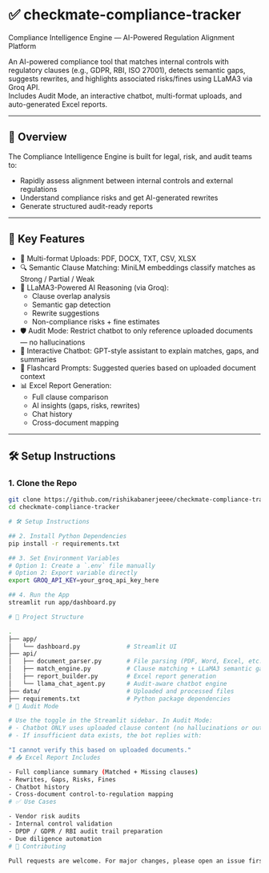 # ✅ checkmate-compliance-tracker  
Compliance Intelligence Engine — AI-Powered Regulation Alignment Platform

An AI-powered compliance tool that matches internal controls with regulatory clauses (e.g., GDPR, RBI, ISO 27001), detects semantic gaps, suggests rewrites, and highlights associated risks/fines using LLaMA3 via Groq API.  
Includes Audit Mode, an interactive chatbot, multi-format uploads, and auto-generated Excel reports.

---

## 🧠 Overview

The Compliance Intelligence Engine is built for legal, risk, and audit teams to:

- Rapidly assess alignment between internal controls and external regulations  
- Understand compliance risks and get AI-generated rewrites  
- Generate structured audit-ready reports  

---

## 🚀 Key Features

- 📂 Multi-format Uploads: PDF, DOCX, TXT, CSV, XLSX  
- 🔍 Semantic Clause Matching: MiniLM embeddings classify matches as Strong / Partial / Weak  
- 🧠 LLaMA3-Powered AI Reasoning (via Groq):
  - Clause overlap analysis  
  - Semantic gap detection  
  - Rewrite suggestions  
  - Non-compliance risks + fine estimates  
- 🛡️ Audit Mode: Restrict chatbot to only reference uploaded documents — no hallucinations  
- 🤖 Interactive Chatbot: GPT-style assistant to explain matches, gaps, and summaries  
- 💬 Flashcard Prompts: Suggested queries based on uploaded document context  
- 📊 Excel Report Generation:
  - Full clause comparison
  - AI insights (gaps, risks, rewrites)
  - Chat history
  - Cross-document mapping

---

## 🛠️ Setup Instructions

### 1. Clone the Repo

```bash
git clone https://github.com/rishikabanerjeeee/checkmate-compliance-tracker.git
cd checkmate-compliance-tracker

# 🛠️ Setup Instructions

## 2. Install Python Dependencies
pip install -r requirements.txt

## 3. Set Environment Variables
# Option 1: Create a `.env` file manually
# Option 2: Export variable directly
export GROQ_API_KEY=your_groq_api_key_here

## 4. Run the App
streamlit run app/dashboard.py

# 📁 Project Structure

.
├── app/
│   └── dashboard.py             # Streamlit UI
├── api/
│   ├── document_parser.py       # File parsing (PDF, Word, Excel, etc.)
│   ├── match_engine.py          # Clause matching + LLaMA3 semantic gap analysis
│   ├── report_builder.py        # Excel report generation
│   └── llama_chat_agent.py      # Audit-aware chatbot engine
├── data/                        # Uploaded and processed files
├── requirements.txt             # Python package dependencies
# 🔐 Audit Mode

# Use the toggle in the Streamlit sidebar. In Audit Mode:
# - Chatbot ONLY uses uploaded clause content (no hallucinations or outside assumptions).
# - If insufficient data exists, the bot replies with:

"I cannot verify this based on uploaded documents."
# 📤 Excel Report Includes

- Full compliance summary (Matched + Missing clauses)
- Rewrites, Gaps, Risks, Fines
- Chatbot history
- Cross-document control-to-regulation mapping
# ✅ Use Cases

- Vendor risk audits
- Internal control validation
- DPDP / GDPR / RBI audit trail preparation
- Due diligence automation
# 🤝 Contributing

Pull requests are welcome. For major changes, please open an issue first.
